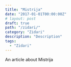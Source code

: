 ```yaml
---
title: "Mistrija"
date: "2017-01-01T00:00:00Z"
# layout: post
draft: true
path: "/zidari/"
category: "Zidari"
description: "Description"
tags:
  - "Zidari"
---
```


An article about Mistrija
